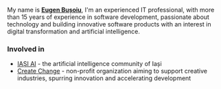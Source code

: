 My name is **[Eugen Bușoiu](https://eugenbusoiu.com)**, I'm an experienced IT professional, with more than 15 years of experience in software development, passionate about technology and building innovative software products with an interest in digital transformation and artificial intelligence.

### Involved in
* [IAȘI AI](https://iasi.ai) - the artificial intelligence community of Iași
* [Create Change](https://createchange.ro) - non-profit organization aiming to support creative industries, spurring innovation and accelerating development